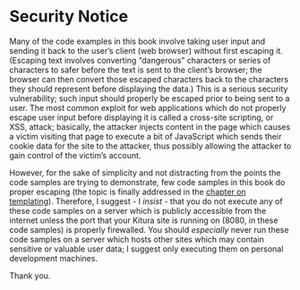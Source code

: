 # Security Notice

Many of the code examples in this book involve taking user input and sending it back to the user’s client (web browser) without first escaping it. (Escaping text involves converting “dangerous” characters or series of characters to safer before the text is sent to the client’s browser; the browser can then convert those escaped characters back to the characters they should represent before displaying the data.) This is a serious security vulnerability; such input should properly be escaped prior to being sent to a user. The most common exploit for web applications which do not properly escape user input before displaying it is called a cross-site scripting, or XSS, attack; basically, the attacker injects content in the page which causes a victim visiting that page to execute a bit of JavaScript which sends their cookie data for the site to the attacker, thus possibly allowing the attacker to gain control of the victim’s account.

However, for the sake of simplicity and not distracting from the points the code samples are trying to demonstrate, few code samples in this book do proper escaping (the topic is finally addressed in the [chapter on templating](09-templating.md)). Therefore, I suggest - I *insist* - that you do not execute any of these code samples on a server which is publicly accessible from the internet unless the port that your Kitura site is running on (8080, in these code samples) is properly firewalled. You should *especially* never run these code samples on a server which hosts other sites which may contain sensitive or valuable user data; I suggest only executing them on personal development machines.

Thank you.

